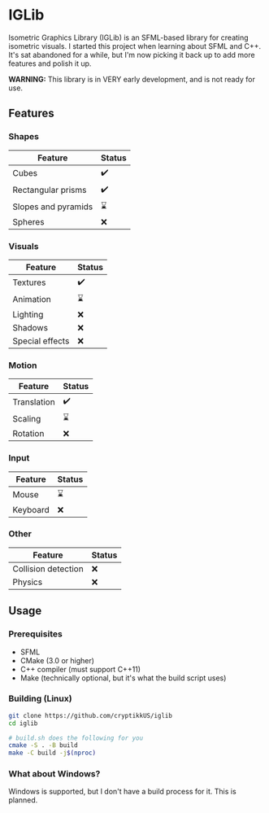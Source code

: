 # IGLib

Isometric Graphics Library (IGLib) is an SFML-based library for creating isometric visuals. I started this project when learning about SFML and C++. It's sat abandoned for a while, but I'm now picking it back up to add more features and polish it up.

**WARNING:** This library is in VERY early development, and is not ready for use.

## Features

### Shapes

| Feature | Status |
| --- | --- |
| Cubes | :heavy_check_mark: |
| Rectangular prisms | :heavy_check_mark: |
| Slopes and pyramids | :hourglass: |
| Spheres | :x: |

### Visuals

| Feature | Status |
| --- | --- |
| Textures | :heavy_check_mark: |
| Animation | :hourglass: |
| Lighting | :x: |
| Shadows | :x: |
| Special effects | :x: |

### Motion

| Feature | Status |
| --- | --- |
| Translation | :heavy_check_mark: |
| Scaling | :hourglass: |
| Rotation | :x: |

### Input

| Feature | Status |
| --- | --- |
| Mouse | :hourglass: |
| Keyboard | :x: |

### Other

| Feature | Status |
| --- | --- |
| Collision detection | :x: |
| Physics | :x: |

## Usage

### Prerequisites

- SFML
- CMake (3.0 or higher)
- C++ compiler (must support C++11)
- Make (technically optional, but it's what the build script uses)

### Building (Linux)

```bash
git clone https://github.com/cryptikkUS/iglib
cd iglib

# build.sh does the following for you
cmake -S . -B build
make -C build -j$(nproc)
```

### What about Windows?

Windows is supported, but I don't have a build process for it. This is planned.
